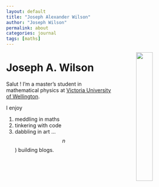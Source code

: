 ```yaml
---
layout: default
title: "Joseph Alexander Wilson"
author: "Joseph Wilson"
permalink: about
categories: journal
tags: [maths]
---
```




<img src="{{ site.github.url }}/assets/img/portrait.jpeg" style="float: right; margin-left: 4rem; width: 30%;">

<h1>Joseph A. Wilson</h1>

Salut ! I’m a master’s student in mathematical physics at <a href="https://sms.wgtn.ac.nz/Main/GradJosephWilson">Victoria University of Wellington</a>.

I enjoy
1) meddling in maths
2) tinkering with code
3) dabbling in art
...
$$n$$) building blogs.
